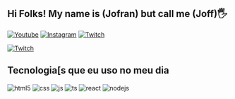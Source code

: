 ## Hi Folks! My name is (Jofran) but call me (Joff)🖐️

[![Youtube](https://img.shields.io/badge/YouTube-FF0000?style=for-the-badge&logo=youtube&logoColor=white)](https://www.youtube.com/channel/UC6OHSo-pago5m_zNAKD6rYg)
[![Instagram](https://img.shields.io/badge/Instagram-E4405F?style=for-the-badge&logo=instagram&logoColor=white)](https://www.instagram.com/soujoff/)
[![Twitch](https://img.shields.io/badge/Twitch-9146FF?style=for-the-badge&logo=twitch&logoColor=white)]()

[![Twitch](https://github-readme-stats.vercel.app/api?username=jofransantos&show_icons=true&theme=radical)]()

## Tecnologia[s que eu uso no meu dia

<div style="display: inline_block">
  <img align="center" alt="html5" src="https://img.shields.io/badge/HTML5-E34F26?style=for-the-badge&logo=html5&logoColor=white" />
  <img align="center" alt="css" src="https://img.shields.io/badge/CSS3-1572B6?style=for-the-badge&logo=css3&logoColor=white" />
  <img align="center" alt="js" src="https://img.shields.io/badge/JavaScript-F7DF1E?style=for-the-badge&logo=javascript&logoColor=black" />
  <img align="center" alt="ts" src="https://img.shields.io/badge/TypeScript-007ACC?style=for-the-badge&logo=typescript&logoColor=white" />
  <img align="center" alt="react" src="https://img.shields.io/badge/React-20232A?style=for-the-badge&logo=react&logoColor=61DAFB" />
  <img align="center" alt="nodejs" src="https://img.shields.io/badge/Node.js-43853D?style=for-the-badge&logo=node.js&logoColor=white" />
</div><br/>


